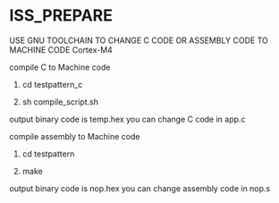 # ISS_PREPARE
USE GNU TOOLCHAIN TO CHANGE C CODE OR ASSEMBLY CODE TO MACHINE CODE
Cortex-M4

compile C to Machine code

1. cd testpattern_c

2. sh compile_script.sh

output binary code is temp.hex
you can change C code in app.c



compile assembly to Machine code

1. cd testpattern

2. make

output binary code is nop.hex
you can change assembly code in nop.s
